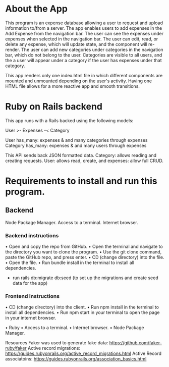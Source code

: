 # About the App

This program is an expense database allowing a user to request and upload information to/from a server. The app enables users to add expenses in the Add Expense from the navigation bar. 
The user can see the expenses under expenses when selected in the navigation bar. The user can edit, read, or delete any expense, which will update state, and the component will re-render. The user can add new categories under categories in the navigation bar, which do not belong to the user. Categories are visible to all users, and the a user will appear under a category if the user has expenses under that category. 

This app renders only one index.html file in which different components are mounted and unmounted depending on the user's activity. Having one HTML file allows for a more reactive app and smooth transitions.

# Ruby on Rails backend

This app runs with a Rails backed using the following models: 

User >- Expenses -< Category

User has_many: expenses & and many categories through expenses
Category has_many: expenses & and many users through expenses

This API sends back JSON formatted data. Category: allows reading and creating requests. User: allows read, create,  and expenses: allow full CRUD.


# Requirements to install and run this program.

## Backend 
Node Package Manager.
Access to a terminal.
Internet browser.


### Backend instructions 
•	Open and copy the repo from GitHub.
•	Open the terminal and navigate to the directory you want to clone the program.
•	Use the git clone command, paste the GitHub repo, and press enter.
•	CD (change directory) into the file.
•	Open the file.
•	Run bundle install in the terminal to install all dependencies.
- run rails db:migrate db:seed (to set up the migrations and create seed data for the app)

### Frontend Instructions
•	CD (change directory) into the client.
•	Run npm install in the terminal to install all dependencies.
•	Run npm start  in your terminal to open the page in your internet browser.

•	Ruby
•	Access to a terminal.
•	Internet browser.
•	Node Package Manager.

Resources
Faker was used to generate fake data: https://github.com/faker-ruby/faker
Active record migrations: https://guides.rubyonrails.org/active_record_migrations.html
Active Record associatoins: https://guides.rubyonrails.org/association_basics.html
